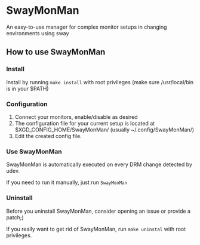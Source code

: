 # SwayMonMan

An easy-to-use manager for complex monitor setups in changing environments using sway

## How to use SwayMonMan

### Install

Install by running `make install` with root privileges (make sure /usr/local/bin is in your $PATH)

### Configuration

1. Connect your monitors, enable/disable as desired
2. The configuration file for your current setup is located at $XGD_CONFIG_HOME/SwayMonMan/ (usually ~/.config/SwayMonMan/)
3. Edit the created config file.

### Use SwayMonMan

SwayMonMan is automatically executed on every DRM change detected by udev. 

If you need to run it manually, just run `SwayMonMan`

### Uninstall

Before you uninstall SwayMonMan, consider opening an issue or provide a patch;)

If you really want to get rid of SwayMonMan, run `make uninstal` with root privileges.

